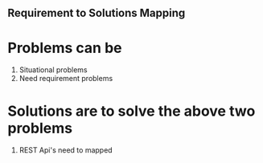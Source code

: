 ## Requirement to Solutions Mapping

# Problems can be
1. Situational problems
2. Need requirement problems

# Solutions are to solve the above two problems
1. REST Api's need to mapped